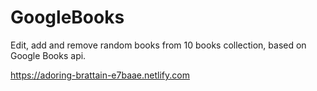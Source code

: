 # GoogleBooks

Edit, add and remove random books from 10 books collection, based on Google Books api.

https://adoring-brattain-e7baae.netlify.com

